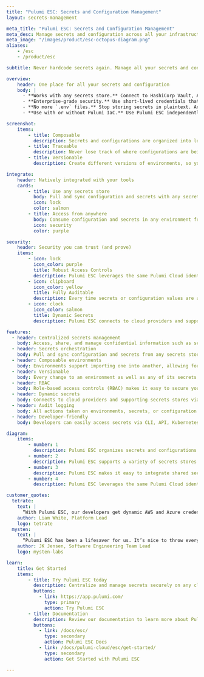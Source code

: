 ```yaml
---
title: "Pulumi ESC: Secrets and Configuration Management"
layout: secrets-management

meta_title: "Pulumi ESC: Secrets and Configuration Management"
meta_desc: Manage secrets and configuration across all your infrastructure and applications. Works with any secrets store, any cloud, any tool.
meta_image: "/images/product/esc-octopus-diagram.png"
aliases:
    - /esc
    - /product/esc

subtitle: Never hardcode secrets again. Manage all your secrets and configuration in one secure place.

overview:
    header: One place for all your secrets and configuration
    body: |
      - **Works with any secrets store.** Connect to HashiCorp Vault, AWS Secrets Manager, Azure Key Vault, GCP Secret Manager, 1Password, and more. Use secrets anywhere – in your apps, CI/CD, or infrastructure code.  
      - **Enterprise-grade security.** Use short-lived credentials that expire automatically. Control access with RBAC. Track every change with audit logs.  
      - **No more `.env` files.** Stop storing secrets in plaintext. Access them securely via CLI, API, Kubernetes, or SDKs for TypeScript, Python, and Go.
      - **Use with or without Pulumi IaC.** Use Pulumi ESC independently, or use with Pulumi IaC to support storing secrets in config in a more secure way than using plaintext.

screenshot:
    items:
        - title: Composable
          description: Secrets and configurations are organized into logical groupings called environments. Environments support importing one into another, allowing for easy composability and inheritance of shared secrets and configuration.
        - title: Traceable
          description: Never lose track of where configurations are being used. Trace the downstream impact of any secrets or configuration changes to see if they match expectations. 
        - title: Versionable
          description: Create different versions of environments, so you can gracefully migrate between breaking configuration changes.

integrate:
    header: Natively integrated with your tools
    cards:
        - title: Use any secrets store
          body: Pull and sync configuration and secrets with any secrets store – including HashiCorp Vault, AWS Secrets Manager, Azure Key Vault, GCP Secret Manager, 1Password, and more. 
          icon: lock
          color: salmon
        - title: Access from anywhere
          body: Consume configuration and secrets in any environment from any application, tool, or CI/CD platform via CLI, API, Kubernetes operator, the Pulumi Cloud UI, and in-code with Typescript/Javascript, Python, and Go SDKs.
          icon: security
          color: purple

security:
    header: Security you can trust (and prove)
    items:
        - icon: lock
          icon_color: purple
          title: Robust Access Controls
          description: Pulumi ESC leverages the same Pulumi Cloud identity, RBAC, Teams, SAML/SCIM, OIDC, and scoped access tokens used for Pulumi IaC to ensure [secrets management](https://www.pulumi.com/what-is/what-is-secrets-management/) complies with enterprise security policies.
        - icon: clipboard
          icon_color: yellow
          title: Fully Auditable
          description: Every time secrets or configuration values are accessed or changed with Pulumi ESC, the action is fully logged for auditing. Logs include who accessed what, the action they took, and even a full record of showing which originating environments accessed values are inherited from.
        - icon: clock
          icon_color: salmon
          title: Dynamic Secrets
          description: Pulumi ESC connects to cloud providers and supporting secrets stores via OpenId Connect (OIDC), allowing it to generate dynamic, short-lived secrets on demand. This ensures secure, just-in-time access and reduces the risk of long-lived credentials being compromised.

features:
  - header: Centralized secrets management
    body: Access, share, and manage confidential information such as secrets, passwords, and API keys as well as configuration information such as network settings and deployment options.
  - header: Secrets orchestration
    body: Pull and sync configuration and secrets from any secrets store and consume in any application, tool, or CI/CD platform.
  - header: Composable environments
    body: Environments support importing one into another, allowing for easy composability and inheritance of shared secrets and configuration.
  - header: Versionable
    body: Every change to an environment as well as any of its secrets and configuration is versioned, so rolling back or accessing an old version is easy.
  - header: RBAC
    body: Role-based access controls (RBAC) makes it easy to secure your secrets and configurations by assigning permissions to users based on their role within your organization.
  - header: Dynamic secrets
    body: Connects to cloud providers and supporting secrets stores via OIDC to support generating just-in-time, short-lived credentials that revoke access when the lease expires.
  - header: Audit logging
    body: All actions taken on environments, secrets, or configuration values are fully logged for auditing.
  - header: Developer-friendly
    body: Developers can easily access secrets via CLI, API, Kubernetes operator, the Pulumi Cloud UI, and in-code with Typescript/Javascript, Python, and Go SDKs.

diagram:
    items:
        - number: 1
          description: Pulumi ESC organizes secrets and configurations into logical groupings called environments. Each environment can be composed of multiple environments allowing easy inheritance of shared secrets and configuration.
        - number: 2
          description: Pulumi ESC supports a variety of secrets stores as sources – including HashiCorp Vault, AWS Secrets Manager, Azure Key Vault, GCP Secret Manager, 1Password, and more – and it has an extensible plugin model that allows third-party secret stores.
        - number: 3
          description: Pulumi ESC makes it easy to integrate shared secrets and configurations into any application, tool, or CI/CD platform with a CLI, API, Kubernetes operator, and Typescript/Javascript, Python, and Go SDKs. Every value in an environment can be accessed from any execution environment.
        - number: 4
          description: Pulumi ESC leverages the same Pulumi Cloud identity, RBAC, Teams, SAML/SCIM, and scoped access tokens used for Pulumi IaC. Every environment is versioned with all changes fully logged for auditing.

customer_quotes:
  tetrate:
    text: |
      “With Pulumi ESC, our developers get dynamic AWS and Azure credentials on-demand. Onboarding new developers is quick and secure, with no more manually filling in .env templates.”
    author: Liam White, Platform Lead
    logo: tetrate
  mysten:
    text: |
      “Pulumi ESC has been a lifesaver for us. It’s nice to throw everything behind an ESC environment and eliminate one-off granting IAM permissions and other issues related to static credentials.”
    author: JK Jensen, Software Engineering Team Lead
    logo: mysten-labs

learn:
    title: Get Started
    items:
        - title: Try Pulumi ESC today
          description: Centralize and manage secrets securely on any cloud by creating a free Pulumi account.
          buttons:
            - link: https://app.pulumi.com/
              type: primary
              action: Try Pulumi ESC
        - title: Documentation
          description: Review our documentation to learn more about Pulumi ESC.
          buttons:
            - link: /docs/esc/
              type: secondary
              action: Pulumi ESC Docs
            - link: /docs/pulumi-cloud/esc/get-started/
              type: secondary
              action: Get Started with Pulumi ESC

---
```

